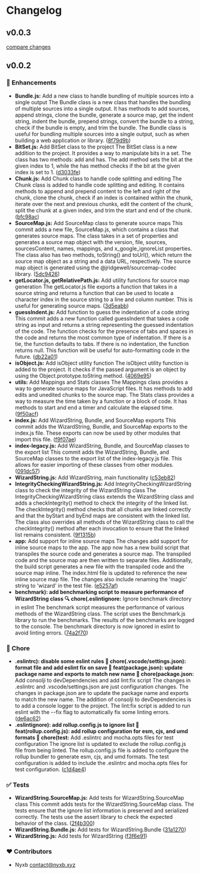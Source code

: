# Changelog


## v0.0.3

[compare changes](https://github.com/nyxb/wizard-string/compare/v0.0.2...v0.0.3)

## v0.0.2


### 🚀 Enhancements

  - **Bundle.js:** Add a new class to handle bundling of multiple sources into a single output The Bundle class is a new class that handles the bundling of multiple sources into a single output. It has methods to add sources, append strings, clone the bundle, generate a source map, get the indent string, indent the bundle, prepend strings, convert the bundle to a string, check if the bundle is empty, and trim the bundle. The Bundle class is useful for bundling multiple sources into a single output, such as when building a web application or library. ([8f79d9b](https://github.com/nyxb/wizard-string/commit/8f79d9b))
  - **BitSet.js:** Add BitSet class to the project The BitSet class is a new addition to the project. It provides a way to manipulate bits in a set. The class has two methods: add and has. The add method sets the bit at the given index to 1, while the has method checks if the bit at the given index is set to 1. ([d3033fe](https://github.com/nyxb/wizard-string/commit/d3033fe))
  - **Chunk.js:** Add Chunk class to handle code splitting and editing The Chunk class is added to handle code splitting and editing. It contains methods to append and prepend content to the left and right of the chunk, clone the chunk, check if an index is contained within the chunk, iterate over the next and previous chunks, edit the content of the chunk, split the chunk at a given index, and trim the start and end of the chunk. ([bfc98ac](https://github.com/nyxb/wizard-string/commit/bfc98ac))
  - **SourceMap.js:** Add SourceMap class to generate source maps This commit adds a new file, SourceMap.js, which contains a class that generates source maps. The class takes in a set of properties and generates a source map object with the version, file, sources, sourcesContent, names, mappings, and x_google_ignoreList properties. The class also has two methods, toString() and toUrl(), which return the source map object as a string and a data URL, respectively. The source map object is generated using the @jridgewell/sourcemap-codec library. ([5dc9426](https://github.com/nyxb/wizard-string/commit/5dc9426))
  - **getLocator.js, getRelativePath.js:** Add utility functions for source map generation The getLocator.js file exports a function that takes in a source string and returns a function that can be used to locate a character index in the source string to a line and column number. This is useful for generating source maps. ([3d5eabb](https://github.com/nyxb/wizard-string/commit/3d5eabb))
  - **guessIndent.js:** Add function to guess the indentation of a code string This commit adds a new function called guessIndent that takes a code string as input and returns a string representing the guessed indentation of the code. The function checks for the presence of tabs and spaces in the code and returns the most common type of indentation. If there is a tie, the function defaults to tabs. If there is no indentation, the function returns null. This function will be useful for auto-formatting code in the future. ([db22a01](https://github.com/nyxb/wizard-string/commit/db22a01))
  - **isObject.js:** Add isObject utility function The isObject utility function is added to the project. It checks if the passed argument is an object by using the Object.prototype.toString method. ([4069e95](https://github.com/nyxb/wizard-string/commit/4069e95))
  - **utils:** Add Mappings and Stats classes The Mappings class provides a way to generate source maps for JavaScript files. It has methods to add edits and unedited chunks to the source map. The Stats class provides a way to measure the time taken by a function or a block of code. It has methods to start and end a timer and calculate the elapsed time. ([9f50acf](https://github.com/nyxb/wizard-string/commit/9f50acf))
  - **index.js:** Add WizardString, Bundle, and SourceMap exports This commit adds the WizardString, Bundle, and SourceMap exports to the index.js file. These exports can now be used by other modules that import this file. ([f9f07ae](https://github.com/nyxb/wizard-string/commit/f9f07ae))
  - **index-legacy.js:** Add WizardString, Bundle, and SourceMap classes to the export list This commit adds the WizardString, Bundle, and SourceMap classes to the export list of the index-legacy.js file. This allows for easier importing of these classes from other modules. ([091dc57](https://github.com/nyxb/wizard-string/commit/091dc57))
  - **WizardString.js:** Add WizardString, main functionality ([c53eb82](https://github.com/nyxb/wizard-string/commit/c53eb82))
  - **IntegrityCheckingWizardString.js:** Add IntegrityCheckingWizardString class to check the integrity of the WizardString class The IntegrityCheckingWizardString class extends the WizardString class and adds a checkIntegrity() method to check the integrity of the linked list. The checkIntegrity() method checks that all chunks are linked correctly and that the byStart and byEnd maps are consistent with the linked list. The class also overrides all methods of the WizardString class to call the checkIntegrity() method after each invocation to ensure that the linked list remains consistent. ([9f1315b](https://github.com/nyxb/wizard-string/commit/9f1315b))
  - **app:** Add support for inline source maps The changes add support for inline source maps to the app. The app now has a new build script that transpiles the source code and generates a source map. The transpiled code and the source map are then written to separate files. Additionally, the build script generates a new file with the transpiled code and the source map inline. The index.html file is updated to reference the new inline source map file. The changes also include renaming the 'magic' string to 'wizard' in the test file. ([e5257af](https://github.com/nyxb/wizard-string/commit/e5257af))
  - **benchmark): add benchmarking script to measure performance of WizardString class 🔍 chore(.eslintignore:** Ignore benchmark directory in eslint The benchmark script measures the performance of various methods of the WizardString class. The script uses the Benchmark.js library to run the benchmarks. The results of the benchmarks are logged to the console. The benchmark directory is now ignored in eslint to avoid linting errors. ([74a2f70](https://github.com/nyxb/wizard-string/commit/74a2f70))

### 🏡 Chore

  - **.eslintrc): disable some eslint rules 🔧 chore(.vscode/settings.json): format file and add eslint fix on save 🚀 feat(package.json): update package name and exports to match new name 🔧 chore(package.json:** Add consolji to devDependencies and add lint:fix script The changes in .eslintrc and .vscode/settings.json are just configuration changes. The changes in package.json are to update the package name and exports to match the new name. The addition of consolji to devDependencies is to add a console logger to the project. The lint:fix script is added to run eslint with the --fix flag to automatically fix some linting errors. ([de6ac62](https://github.com/nyxb/wizard-string/commit/de6ac62))
  - **.eslintignore): add rollup.config.js to ignore list 🚀 feat(rollup.config.js): add rollup configuration for esm, cjs, and umd formats 🔧 chore(test:** Add .eslintrc and mocha.opts files for test configuration The ignore list is updated to exclude the rollup.config.js file from being linted. The rollup.config.js file is added to configure the rollup bundler to generate esm, cjs, and umd formats. The test configuration is added to include the .eslintrc and mocha.opts files for test configuration. ([c1d4ae4](https://github.com/nyxb/wizard-string/commit/c1d4ae4))

### ✅ Tests

  - **WizardString.SourceMap.js:** Add tests for WizardString.SourceMap class This commit adds tests for the WizardString.SourceMap class. The tests ensure that the ignore list information is preserved and serialized correctly. The tests use the assert library to check the expected behavior of the class. ([2f4b300](https://github.com/nyxb/wizard-string/commit/2f4b300))
  - **WizardString.Bundle.js:** Add tests for WizardString.Bundle ([31a1270](https://github.com/nyxb/wizard-string/commit/31a1270))
  - **WizardString.js:** Add tests for WizardString ([f3f6e91](https://github.com/nyxb/wizard-string/commit/f3f6e91))

### ❤️  Contributors

- Nyxb <contact@nyxb.xyz>

